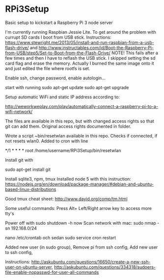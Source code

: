 # RPi3Setup
Basic setup to kickstart a Raspberry Pi 3 node server

I'm currently running Raspbian Jessie Lite. 
To get around the problem with currupt SD cards I boot from USB stick. Instructions:
https://www.stewright.me/2013/05/install-and-run-raspbian-from-a-usb-flash-drive/
and
http://www.instructables.com/id/Boot-the-Raspberry-Pi-from-USB/step5/Set-to-Boot-from-the-Flash-Drive/
NOTE! This fails after a few times and then I have to reflash the USB stick.
I skipped setting the sd card flag and erase the memory. Actually I burned the same image onto it and just edited the file where rootfs is set.

Enable ssh, change password, enable autologin...

start with running 
sudo apt-get update
sudo apt-get upgrade

Setup automatic WiFi and static IP address according to:

http://weworkweplay.com/play/automatically-connect-a-raspberry-pi-to-a-wifi-network/

The files are available in this repo, but with changed access rights so that git can add them. Original access rights documented in folder.

Wrote a script ~bin/resetwlan available in this repo. Checks if connected, if not resets wlan0. Added to cron with line

*/1 * * * * root  /home/username/RPi3Setup/bin/resetwlan

Install git with 

sudo apt-get install git

Install sqlite3, npm, tmux
Installed node 5 with this instruction:
https://nodejs.org/en/download/package-manager/#debian-and-ubuntu-based-linux-distributions

Good tmux cheat sheet:
http://www.dayid.org/comp/tm.html

Some useful commands: 
Press Alt+ Left/Right arrow key to access more tty's

Power off with sudo shutdown -h now
Scan network with mac: sudo nmap -sn 192.168.0/24

nano /etc/crontab och sedan sudo service cron restart

Added new user (in sudo group),
Remove pi from ssh config,
Add new user to ssh config,

Instructions:
http://askubuntu.com/questions/16650/create-a-new-ssh-user-on-ubuntu-server, http://askubuntu.com/questions/334318/sudoers-file-enable-nopasswd-for-user-all-commands
